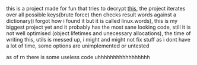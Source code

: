 this is a project made for fun that tries to decrypt [this](https://en.wikipedia.org/wiki/Transposition_cipher#Detection_and_cryptanalysis),
the project iterates over all possible keys(brute force) then checks result words against a dictionary(i forgot how i found it but it is called linux.words),
this is my biggest project yet and it probably has the most sane looking code, still it is not well optimised (object lifetimes and unecessary allocations),
the time of writing this, utils is messed up, i might and might not fix stuff as i dont have a lot of time,
some options are unimplemented or untested

as of rn there is some useless code uhhhhhhhhhhhhhhhhh
